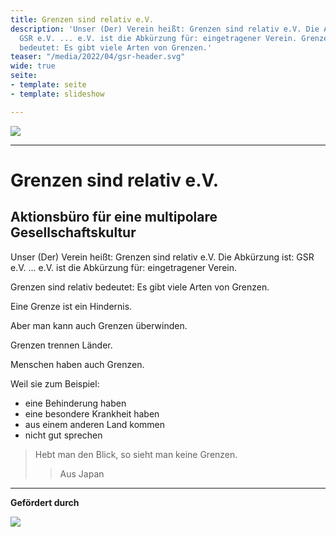 ```yaml
---
title: Grenzen sind relativ e.V.
description: 'Unser (Der) Verein heißt: Grenzen sind relativ e.V. Die Abkürzung ist:
  GSR e.V. ... e.V. ist die Abkürzung für: eingetragener Verein. Grenzen sind relativ
  bedeutet: Es gibt viele Arten von Grenzen.'
teaser: "/media/2022/04/gsr-header.svg"
wide: true
seite:
- template: seite
- template: slideshow

---
```

![](/media/2022/04/gsr-header.svg)

***

<div class="md:text-center">

# Grenzen sind relativ e.V.

## Aktionsbüro für eine multipolare Gesellschaftskultur

Unser (Der) Verein heißt: Grenzen sind relativ e.V. Die Abkürzung ist: GSR e.V. ... e.V. ist die Abkürzung für: eingetragener Verein.

Grenzen sind relativ bedeutet: Es gibt viele Arten von Grenzen.

Eine Grenze ist ein Hindernis.

Aber man kann auch Grenzen überwinden.

Grenzen trennen Länder.

Menschen haben auch Grenzen.

Weil sie zum Beispiel:

* eine Behinderung haben
* eine besondere Krankheit haben
* aus einem anderen Land kommen
* nicht gut sprechen

> Hebt man den Blick, so sieht man keine Grenzen.
>
> > Aus Japan
> > </div>

***

<slideshow class="wide" name="startseite-ueberuns"></slideshow>

<slideshow class="wide" name="startseite-aktivitaeten"></slideshow>

<video-gallery name="startseite-video-galerie"></video-galerie>

**Gefördert durch**

![](/media/2021/07/20170919100223-aktion_mensch_logo.svg)